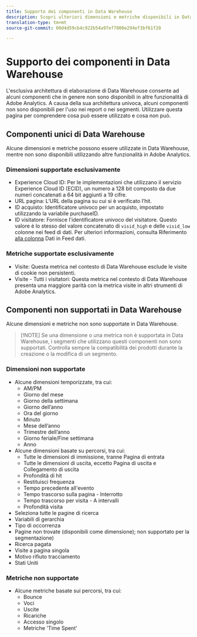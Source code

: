 ```yaml
---
title: Supporto dei componenti in Data Warehouse
description: Scopri ulteriori dimensioni e metriche disponibili in Data Warehouse e quali non sono supportate.
translation-type: tm+mt
source-git-commit: 00d4d59cb4c922b54a97ef7000e294ef3bf61f20

---
```



# Supporto dei componenti in Data Warehouse

L'esclusiva architettura di elaborazione di Data Warehouse consente ad alcuni componenti che in genere non sono disponibili in altre funzionalità di Adobe Analytics. A causa della sua architettura univoca, alcuni componenti non sono disponibili per l'uso nei report o nei segmenti. Utilizzare questa pagina per comprendere cosa può essere utilizzato e cosa non può.

## Componenti unici di Data Warehouse

Alcune dimensioni e metriche possono essere utilizzate in Data Warehouse, mentre non sono disponibili utilizzando altre funzionalità in Adobe Analytics.

### Dimensioni supportate esclusivamente

* Experience Cloud ID: Per le implementazioni che utilizzano il servizio Experience Cloud ID (ECID), un numero a 128 bit composto da due numeri concatenati a 64 bit aggiunti a 19 cifre.
* URL pagina: L’URL della pagina su cui si è verificato l’hit.
* ID acquisto: Identificatore univoco per un acquisto, impostato utilizzando la variabile purchaseID.
* ID visitatore: Fornisce l'identificatore univoco del visitatore. Questo valore è lo stesso del valore concatenato di `visid_high` e delle `visid_low` colonne nei feed di dati. Per ulteriori informazioni, consulta Riferimento [alla colonna](../analytics-data-feed/c-df-contents/datafeeds-reference.md) Dati in Feed dati.

### Metriche supportate esclusivamente

* Visite: Questa metrica nel contesto di Data Warehouse esclude le visite di cookie non persistenti.
* Visite - Tutti i visitatori: Questa metrica nel contesto di Data Warehouse presenta una maggiore parità con la metrica visite in altri strumenti di Adobe Analytics.

## Componenti non supportati in Data Warehouse

Alcune dimensioni e metriche non sono supportate in Data Warehouse.

> [!NOTE] Se una dimensione o una metrica non è supportata in Data Warehouse, i segmenti che utilizzano questi componenti non sono supportati. Controlla sempre la compatibilità dei prodotti durante la creazione o la modifica di un segmento.

### Dimensioni non supportate

* Alcune dimensioni temporizzate, tra cui:
   * AM/PM
   * Giorno del mese
   * Giorno della settimana
   * Giorno dell’anno
   * Ora del giorno
   * Minuto
   * Mese dell’anno
   * Trimestre dell’anno
   * Giorno feriale/Fine settimana
   * Anno
* Alcune dimensioni basate su percorsi, tra cui:
   * Tutte le dimensioni di immissione, tranne Pagina di entrata
   * Tutte le dimensioni di uscita, eccetto Pagina di uscita e Collegamento di uscita
   * Profondità di hit
   * Restituisci frequenza
   * Tempo precedente all'evento
   * Tempo trascorso sulla pagina - Interrotto
   * Tempo trascorso per visita - A intervalli
   * Profondità visita
* Seleziona tutte le pagine di ricerca
* Variabili di gerarchia
* Tipo di occorrenza
* Pagine non trovate (disponibili come dimensione); non supportato per la segmentazione)
* Ricerca pagata
* Visite a pagina singola
* Motivo rifiuto tracciamento
* Stati Uniti

### Metriche non supportate

* Alcune metriche basate sui percorsi, tra cui:
   * Bounce
   * Voci
   * Uscite
   * Ricariche
   * Accesso singolo
   * Metriche 'Time Spent'
